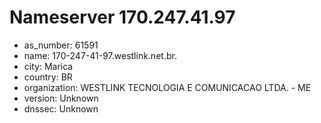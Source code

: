 # Nameserver 170.247.41.97

* as_number: 61591
* name: 170-247-41-97.westlink.net.br.
* city: Marica
* country: BR
* organization: WESTLINK TECNOLOGIA E COMUNICACAO LTDA. - ME
* version: Unknown
* dnssec: Unknown
